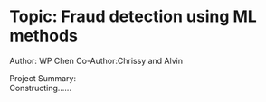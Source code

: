 Topic: Fraud detection using ML methods
===
Author: WP Chen 
Co-Author:Chrissy and Alvin<br>

Project Summary:<br>
Constructing......